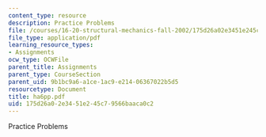 ```yaml
---
content_type: resource
description: Practice Problems
file: /courses/16-20-structural-mechanics-fall-2002/175d26a02e3451e245c79566baaca0c2_ha6pp.pdf
file_type: application/pdf
learning_resource_types:
- Assignments
ocw_type: OCWFile
parent_title: Assignments
parent_type: CourseSection
parent_uid: 9b1bc9a6-a1ce-1ac9-e214-06367022b5d5
resourcetype: Document
title: ha6pp.pdf
uid: 175d26a0-2e34-51e2-45c7-9566baaca0c2
---
```

Practice Problems

